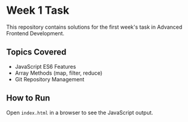 # Week 1 Task
This repository contains solutions for the first week's task in Advanced Frontend Development.

## Topics Covered
- JavaScript ES6 Features
- Array Methods (map, filter, reduce)
- Git Repository Management

## How to Run
Open `index.html` in a browser to see the JavaScript output.

